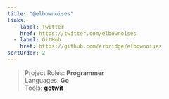 ```yaml
---
title: "@elbownoises"
links:
  - label: Twitter
    href: https://twitter.com/elbownoises
  - label: GitHub
    href: https://github.com/erbridge/elbownoises
sortOrder: 2
---
```


> Project Roles: **Programmer**\
> Languages: **Go**\
> Tools: **[gotwit](/tools/gotwit)**

